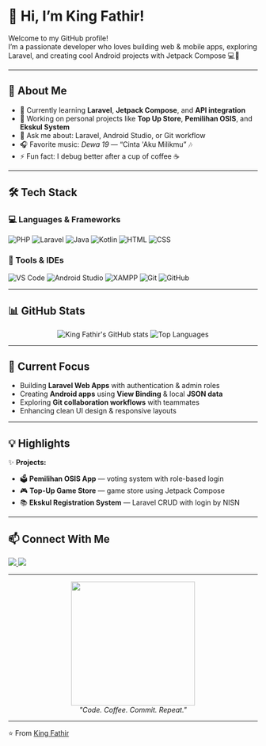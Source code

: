 # 👑 Hi, I’m King Fathir!

Welcome to my GitHub profile!  
I’m a passionate developer who loves building web & mobile apps, exploring Laravel, and creating cool Android projects with Jetpack Compose 💻📱  

---

## 🚀 About Me
- 🌱 Currently learning **Laravel**, **Jetpack Compose**, and **API integration**
- 🔭 Working on personal projects like **Top Up Store**, **Pemilihan OSIS**, and **Ekskul System**
- 💬 Ask me about: Laravel, Android Studio, or Git workflow
- 🎧 Favorite music: *Dewa 19* — “Cinta 'Aku Milikmu” 🎶
- ⚡ Fun fact: I debug better after a cup of coffee ☕

---

## 🛠️ Tech Stack

### 💻 Languages & Frameworks
![PHP](https://img.shields.io/badge/PHP-777BB4?style=for-the-badge&logo=php&logoColor=white)
![Laravel](https://img.shields.io/badge/Laravel-FF2D20?style=for-the-badge&logo=laravel&logoColor=white)
![Java](https://img.shields.io/badge/Java-007396?style=for-the-badge&logo=java&logoColor=white)
![Kotlin](https://img.shields.io/badge/Kotlin-0095D5?style=for-the-badge&logo=kotlin&logoColor=white)
![HTML](https://img.shields.io/badge/HTML5-E34F26?style=for-the-badge&logo=html5&logoColor=white)
![CSS](https://img.shields.io/badge/CSS3-1572B6?style=for-the-badge&logo=css3&logoColor=white)

### 🧰 Tools & IDEs
![VS Code](https://img.shields.io/badge/VS_Code-0078d7?style=for-the-badge&logo=visual%20studio%20code&logoColor=white)
![Android Studio](https://img.shields.io/badge/Android_Studio-3DDC84?style=for-the-badge&logo=android-studio&logoColor=white)
![XAMPP](https://img.shields.io/badge/XAMPP-F37623?style=for-the-badge&logo=xampp&logoColor=white)
![Git](https://img.shields.io/badge/Git-F05032?style=for-the-badge&logo=git&logoColor=white)
![GitHub](https://img.shields.io/badge/GitHub-181717?style=for-the-badge&logo=github&logoColor=white)

---

## 📊 GitHub Stats
<p align="center">
  <img src="https://github-readme-stats.vercel.app/api?username=fathirnih&show_icons=true&theme=radical" alt="King Fathir's GitHub stats" />
  <img src="https://github-readme-stats.vercel.app/api/top-langs/?username=fathirnih&layout=compact&theme=radical" alt="Top Languages" />
</p>

---

## 🧩 Current Focus
- Building **Laravel Web Apps** with authentication & admin roles  
- Creating **Android apps** using **View Binding** & local **JSON data**  
- Exploring **Git collaboration workflows** with teammates  
- Enhancing clean UI design & responsive layouts  

---

## 💡 Highlights
✨ **Projects:**
- 🗳️ **Pemilihan OSIS App** — voting system with role-based login  
- 🎮 **Top-Up Game Store** — game store using Jetpack Compose  
- 📚 **Ekskul Registration System** — Laravel CRUD with login by NISN  

---

## 📫 Connect With Me
<p align="left">
  <a href="https://www.instagram.com/USERNAME_KAMU" target="_blank">
    <img src="https://img.shields.io/badge/Instagram-E4405F?style=for-the-badge&logo=instagram&logoColor=white"/>
  </a>
  <a href="mailto:EMAIL_KAMU">
    <img src="https://img.shields.io/badge/Email-D14836?style=for-the-badge&logo=gmail&logoColor=white"/>
  </a>
</p>

---

<p align="center">
  <img src="https://media.tenor.com/P2oAqgF3QyUAAAAd/coding.gif" width="250px"/><br>
  <em>"Code. Coffee. Commit. Repeat."</em>
</p>

---

⭐️ From [King Fathir](https://github.com/fathirnih)
